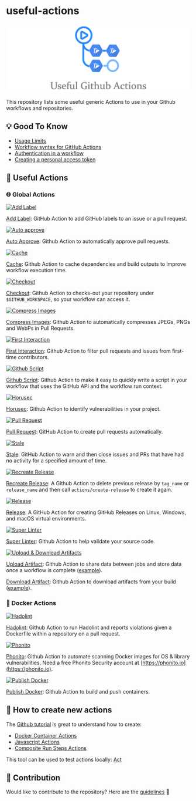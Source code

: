 # useful-actions

![title](/useful-github-actions.png)

This repository lists some useful generic Actions to use in your Github workflows and repositories.

## 💡 Good To Know

- [Usage Limits](https://docs.github.com/en/actions/reference/usage-limits-billing-and-administration)
- [Workflow syntax for GitHub Actions](https://docs.github.com/en/actions/reference/workflow-syntax-for-github-actions)
- [Authentication in a workflow](https://docs.github.com/en/actions/reference/authentication-in-a-workflow)
- [Creating a personal access token](https://docs.github.com/en/github/authenticating-to-github/creating-a-personal-access-token)

## 🔎 Useful Actions

### 🌐 Global Actions

[![Add Label](https://github.com/GuillaumeFalourd/useful-actions/actions/workflows/add-label.yml/badge.svg)](https://github.com/GuillaumeFalourd/useful-actions/actions/workflows/add-label.yml)

[Add Label](https://github.com/marketplace/actions/actions-ecosystem-add-labels): GitHub Action to add GitHub labels to an issue or a pull request.

[![Auto approve](https://github.com/GuillaumeFalourd/useful-actions/actions/workflows/auto-approve.yml/badge.svg)](https://github.com/GuillaumeFalourd/useful-actions/actions/workflows/auto-approve.yml)

[Auto Approve](https://github.com/marketplace/actions/auto-approve): Github Action to automatically approve pull requests.

[![Cache](https://github.com/GuillaumeFalourd/useful-actions/actions/workflows/cache.yml/badge.svg)](https://github.com/GuillaumeFalourd/useful-actions/actions/workflows/cache.yml)

[Cache](https://github.com/marketplace/actions/cache): Github Action to cache dependencies and build outputs to improve workflow execution time.

[![Checkout](https://github.com/GuillaumeFalourd/useful-actions/actions/workflows/checkout.yml/badge.svg)](https://github.com/GuillaumeFalourd/useful-actions/actions/workflows/checkout.yml)

[Checkout](https://github.com/marketplace/actions/checkout): Github Action to checks-out your repository under `$GITHUB_WORKSPACE`, so your workflow can access it.

[![Compress Images](https://github.com/GuillaumeFalourd/useful-actions/actions/workflows/compress-image.yml/badge.svg)](https://github.com/GuillaumeFalourd/useful-actions/actions/workflows/compress-image.yml)

[Compress Images](https://github.com/marketplace/actions/image-actions): Github Action to automatically compresses JPEGs, PNGs and WebPs in Pull Requests.

[![First Interaction](https://github.com/GuillaumeFalourd/useful-actions/actions/workflows/first-interaction.yml/badge.svg)](https://github.com/GuillaumeFalourd/useful-actions/actions/workflows/first-interaction.yml)

[First Interaction](https://github.com/marketplace/actions/first-interaction): Github Action to filter pull requests and issues from first-time contributors.

[![Github Script](https://github.com/GuillaumeFalourd/useful-actions/actions/workflows/github-script.yml/badge.svg)](https://github.com/GuillaumeFalourd/useful-actions/actions/workflows/github-script.yml)

[Github Script](https://github.com/marketplace/actions/github-script): Github Action to make it easy to quickly write a script in your workflow that uses the GitHub API and the workflow run context.

[![Horusec](https://github.com/GuillaumeFalourd/useful-actions/actions/workflows/horusec.yml/badge.svg)](https://github.com/GuillaumeFalourd/useful-actions/actions/workflows/horusec.yml)

[Horusec](https://github.com/marketplace/actions/horusec): Github Action to identify vulnerabilities in your project.

[![Pull Request](https://github.com/GuillaumeFalourd/useful-actions/actions/workflows/pull-request.yml/badge.svg)](https://github.com/GuillaumeFalourd/useful-actions/actions/workflows/pull-request.yml)

[Pull Request](https://github.com/marketplace/actions/github-pull-request-action): GitHub Action to create pull requests automatically.

[![Stale](https://github.com/GuillaumeFalourd/useful-actions/actions/workflows/stale.yml/badge.svg)](https://github.com/GuillaumeFalourd/useful-actions/actions/workflows/stale.yml)

[Stale](https://github.com/marketplace/actions/close-stale-issues): GitHub Action to warn and then close issues and PRs that have had no activity for a specified amount of time.

[![Recreate Release](https://github.com/GuillaumeFalourd/useful-actions/actions/workflows/recreate-release.yml/badge.svg)](https://github.com/GuillaumeFalourd/useful-actions/actions/workflows/recreate-release.yml)

[Recreate Release](https://github.com/GongT/actions-recreate-release): A Github Action to delete previous release by `tag_name` or `release_name` and then call `actions/create-release` to create it again.

[![Release](https://github.com/GuillaumeFalourd/useful-actions/actions/workflows/release.yml/badge.svg)](https://github.com/GuillaumeFalourd/useful-actions/actions/workflows/release.yml)

[Release](https://github.com/marketplace/actions/gh-release):  A GitHub Action for creating GitHub Releases on Linux, Windows, and macOS virtual environments.

[![Super Linter](https://github.com/GuillaumeFalourd/useful-actions/actions/workflows/super-linter.yml/badge.svg)](https://github.com/GuillaumeFalourd/useful-actions/actions/workflows/super-linter.yml)

[Super Linter](https://github.com/marketplace/actions/super-linter): Github Action to help validate your source code.

[![Upload & Download Artifacts](https://github.com/GuillaumeFalourd/useful-actions/actions/workflows/upload-download-artifacts.yml/badge.svg)](https://github.com/GuillaumeFalourd/useful-actions/actions/workflows/upload-download-artifacts.yml)

[Upload Artifact](https://github.com/marketplace/actions/upload-a-build-artifact): Github Action to share data between jobs and store data once a workflow is complete  ([example](https://docs.github.com/en/actions/guides/storing-workflow-data-as-artifacts#passing-data-between-jobs-in-a-workflow)).

[Download Artifact](https://github.com/marketplace/actions/download-a-build-artifact): Github Action to download artifacts from your build ([example](https://docs.github.com/en/actions/guides/storing-workflow-data-as-artifacts#passing-data-between-jobs-in-a-workflow)).


### 🐳 Docker Actions

[![Hadolint](https://github.com/GuillaumeFalourd/useful-actions/actions/workflows/hadolint.yml/badge.svg)](https://github.com/GuillaumeFalourd/useful-actions/actions/workflows/hadolint.yml)

[Hadolint](https://github.com/burdzwastaken/hadolint-action): Github Action to run Hadolint and reports violations given a Dockerfile within a repository on a pull request.

[![Phonito](https://github.com/GuillaumeFalourd/useful-actions/actions/workflows/phonito.yml/badge.svg)](https://github.com/GuillaumeFalourd/useful-actions/actions/workflows/phonito.yml)

[Phonito](https://github.com/marketplace/actions/docker-vulnerability-scan-with-phonito-security): Github Action to automate scanning Docker images for OS & library vulnerabilities. Need a free Phonito Security account at [https://phonito.io](https://phonito.io).

[![Publish Docker](https://github.com/GuillaumeFalourd/useful-actions/actions/workflows/publish-docker.yml/badge.svg)](https://github.com/GuillaumeFalourd/useful-actions/actions/workflows/publish-docker.yml)

[Publish Docker](https://github.com/marketplace/actions/publish-docker): Github Action to build and push containers.

## 🧐 How to create new actions

The [Github tutorial](https://docs.github.com/en/actions/creating-actions) is great to understand how to create:

- [Docker Container Actions](https://docs.github.com/en/actions/creating-actions/creating-a-docker-container-action)
- [Javascript Actions](https://docs.github.com/en/actions/creating-actions/creating-a-javascript-action)
- [Composite Run Steps Actions](https://docs.github.com/en/actions/creating-actions/creating-a-composite-run-steps-action)

This tool can be used to test actions locally: [Act](https://github.com/nektos/act)

## 🤝 Contribution

Would like to contribute to the repository? Here are the [guidelines](CONTRIBUTING.md) 🚀
